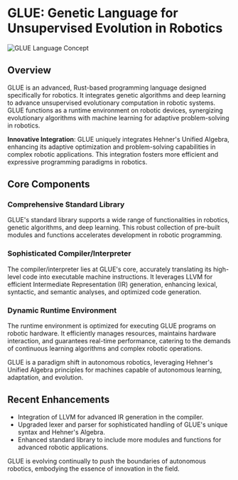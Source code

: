 # GLUE: Genetic Language for Unsupervised Evolution in Robotics

![GLUE Language Concept](https://github.com/LoQiseaking69/Glue/blob/main/SephsLang.PNG)

## Overview
GLUE is an advanced, Rust-based programming language designed specifically for robotics. It integrates genetic algorithms and deep learning to advance unsupervised evolutionary computation in robotic systems. GLUE functions as a runtime environment on robotic devices, synergizing evolutionary algorithms with machine learning for adaptive problem-solving in robotics.

**Innovative Integration**: GLUE uniquely integrates Hehner's Unified Algebra, enhancing its adaptive optimization and problem-solving capabilities in complex robotic applications. This integration fosters more efficient and expressive programming paradigms in robotics.

## Core Components

### Comprehensive Standard Library
GLUE's standard library supports a wide range of functionalities in robotics, genetic algorithms, and deep learning. This robust collection of pre-built modules and functions accelerates development in robotic programming.

### Sophisticated Compiler/Interpreter
The compiler/interpreter lies at GLUE's core, accurately translating its high-level code into executable machine instructions. It leverages LLVM for efficient Intermediate Representation (IR) generation, enhancing lexical, syntactic, and semantic analyses, and optimized code generation.

### Dynamic Runtime Environment
The runtime environment is optimized for executing GLUE programs on robotic hardware. It efficiently manages resources, maintains hardware interaction, and guarantees real-time performance, catering to the demands of continuous learning algorithms and complex robotic operations.

GLUE is a paradigm shift in autonomous robotics, leveraging Hehner's Unified Algebra principles for machines capable of autonomous learning, adaptation, and evolution.

## Recent Enhancements
- Integration of LLVM for advanced IR generation in the compiler.
- Upgraded lexer and parser for sophisticated handling of GLUE's unique syntax and Hehner's Algebra.
- Enhanced standard library to include more modules and functions for advanced robotic applications.

GLUE is evolving continually to push the boundaries of autonomous robotics, embodying the essence of innovation in the field.